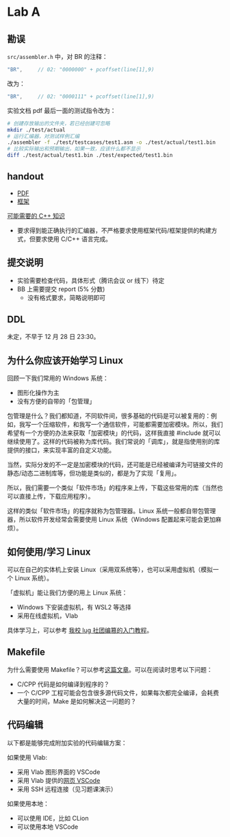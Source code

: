 # Lab A

## 勘误

`src/assembler.h` 中，对 BR 的注释：

```cpp
"BR",     // 02: "0000000" + pcoffset(line[1],9)
```

改为：

```cpp
"BR",     // 02: "0000111" + pcoffset(line[1],9)
```

实验文档 pdf 最后一面的测试指令改为：

```bash
# 创建存放输出的文件夹，若已经创建可忽略
mkdir ./test/actual
# 运行汇编器，对测试样例汇编
./assembler -f ./test/testcases/test1.asm -o ./test/actual/test1.bin
# 比较实际输出和预期输出，如果一致，应该什么都不显示
diff ./test/actual/test1.bin ./test/expected/test1.bin
```

## handout

- [PDF](/pdf/LAB_A.pdf)
- [框架](/LAB_A_Attachment.zip)

[可能需要的 C++ 知识](/resource/cpp.html)

- 要求得到能正确执行的汇编器，不严格要求使用框架代码/框架提供的构建方式，但要求使用 C/C++ 语言完成。

## 提交说明

- 实验需要检查代码，具体形式（腾讯会议 or 线下）待定
- BB 上需要提交 report (5% 分数)
  - 没有格式要求，简略说明即可

## DDL

未定，不早于 12 月 28 日 23:30。

## 为什么你应该开始学习 Linux

回顾一下我们常用的 Windows 系统：
- 图形化操作为主
- 没有方便的自带的「包管理」

包管理是什么？我们都知道，不同软件间，很多基础的代码是可以被复用的：例如，我写一个压缩软件，和我写一个通信软件，可能都需要加密模块。所以，我们希望有一个方便的办法来获取「加密模块」的代码，这样我直接 #include 就可以继续使用了。这样的代码被称为库代码。我们常说的「调库」，就是指使用别的库提供的接口，来实现丰富的自定义功能。

当然，实际分发的不一定是加密模块的代码，还可能是已经被编译为可链接文件的静态/动态二进制库等，但功能是类似的，都是为了实现「复用」。

所以，我们需要一个类似「软件市场」的程序来上传，下载这些常用的库（当然也可以直接上传，下载应用程序）。

这样的类似「软件市场」的程序就称为包管理器。Linux 系统一般都自带包管理器，所以软件开发经常会需要使用 Linux 系统（Windows 配置起来可能会更加麻烦）。

## 如何使用/学习 Linux

可以在自己的实体机上安装 Linux（采用双系统等），也可以采用虚拟机（模拟一个 Linux 系统）。

「虚拟机」能让我们方便的用上 Linux 系统：
- Windows 下安装虚拟机，有 WSL2 等选择
- 采用在线虚拟机，Vlab

具体学习上，可以参考 [我校 lug 社团编篡的入门教程](https://101.lug.ustc.edu.cn/)。

## Makefile

为什么需要使用 Makefile？可以参考[这篇文章](https://www.zhaixue.cc/makefile/makefile-intro.html)。可以在阅读时思考以下问题：

- C/CPP 代码是如何编译到程序的？
- 一个 C/CPP 工程可能会包含很多源代码文件，如果每次都完全编译，会耗费大量的时间，Make 是如何解决这一问题的？

## 代码编辑

以下都是能够完成附加实验的代码编辑方案：

如果使用 Vlab:
- 采用 Vlab 图形界面的 VSCode
- 采用 Vlab 提供的[网页 VSCode](https://vlab.ustc.edu.cn/docs/apps/vscode/)
- 采用 SSH 远程连接（见习题课演示）

如果使用本地：
- 可以使用 IDE，比如 CLion
- 可以使用本地 VSCode
